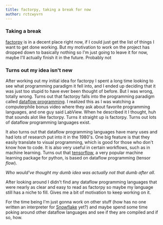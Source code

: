 ```yaml
---
title: factorpy, taking a break for now
author: rctcwyvrn
---
```


### Taking a break

[factorpy](https://github.com/rctcwyvrn/factorpy) is in a decent place right now, if I could just get the list of things I want to get done working. But my motivation to work on the project has dropped down to basically nothing so I'm just going to leave it for now, maybe I'll actually finish it in the future. Probably not

### Turns out my idea isn't new

After working out my initial idea for factorpy I spent a long time looking to see what programming paradigm it fell into, and I ended up deciding that it was just too stupid to have ever been thought of before. But I was wrong, totally wrong. Turns out that factorpy falls into the programming paradigm called [dataflow programming](https://en.wikipedia.org/wiki/Dataflow_programming). I realized this as I was watching a computerphile bonus video where they ask about favorite programming languages, and one guy said LabView. When he described it I thought, huh that sounds alot like factorpy. Turns it straight up is factorpy. Turns out lots of dataflow programming languages exist.



It also turns out that dataflow programming languages have many uses and had lots of research put into it in the 1980's. One big feature is that they easily translate to visual programming, which is good for those who don't know how to code. It is also very useful in certain workflows, such as in machine learning. Turns out that [tensorflow](https://www.tensorflow.org/), a very popular machine learning package for python, is based on dataflow programming (tensor _flow_).



*Who would've thought my dumb idea was actually not that dumb after all.* 

After looking around I didn't find any dataflow programming languages that were nearly as clear and easy to read as factorpy so maybe my language still has a niche to fill. Gives me a bit of motivation to keep working on it.



For the time being I'm just gonna work on other stuff (how has no one written an interpreter for [Snowflake](https://esolangs.org/wiki/Snowflake) yet?) and maybe spend some time poking around other dataflow languages and see if they are compiled and if so, how.